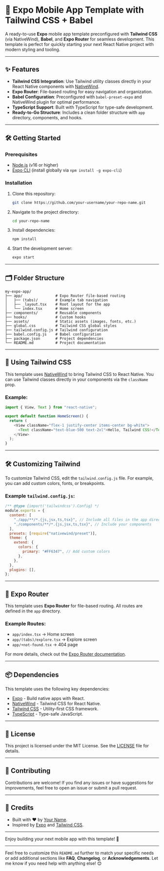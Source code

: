 # 🚀 Expo Mobile App Template with Tailwind CSS + Babel

A ready-to-use **Expo** mobile app template preconfigured with **Tailwind CSS** (via NativeWind), **Babel**, and **Expo Router** for seamless development. This template is perfect for quickly starting your next React Native project with modern styling and tooling.

---

## ✨ Features

- **Tailwind CSS Integration**: Use Tailwind utility classes directly in your React Native components with [NativeWind](https://nativewind.dev/).
- **Expo Router**: File-based routing for easy navigation and organization.
- **Babel Configuration**: Preconfigured with `babel-preset-expo` and NativeWind plugin for optimal performance.
- **TypeScript Support**: Built with TypeScript for type-safe development.
- **Ready-to-Go Structure**: Includes a clean folder structure with `app` directory, components, and hooks.

---

## 🛠️ Getting Started

### Prerequisites

- [Node.js](https://nodejs.org/) (v16 or higher)
- [Expo CLI](https://docs.expo.dev/get-started/installation/) (install globally via `npm install -g expo-cli`)

### Installation

1. Clone this repository:
   ```bash
   git clone https://github.com/your-username/your-repo-name.git
   ```
2. Navigate to the project directory:
   ```bash
   cd your-repo-name
   ```
3. Install dependencies:
   ```bash
   npm install
   ```
4. Start the development server:
   ```bash
   expo start
   ```

---

## 🗂️ Folder Structure

```
my-expo-app/
├── app/               # Expo Router file-based routing
│   ├── (tabs)/        # Example tab navigation
│   ├── _layout.tsx    # Root layout for the app
│   └── index.tsx      # Home screen
├── components/        # Reusable components
├── hooks/             # Custom hooks
├── assets/            # Static assets (images, fonts, etc.)
├── global.css         # Tailwind CSS global styles
├── tailwind.config.js # Tailwind configuration
├── babel.config.js    # Babel configuration
├── package.json       # Project dependencies
└── README.md          # Project documentation
```

---

## 🎨 Using Tailwind CSS

This template uses [NativeWind](https://nativewind.dev/) to bring Tailwind CSS to React Native. You can use Tailwind classes directly in your components via the `className` prop.

### Example:

```typescript
import { View, Text } from "react-native";

export default function HomeScreen() {
  return (
    <View className="flex-1 justify-center items-center bg-white">
      <Text className="text-blue-500 text-2xl">Hello, Tailwind CSS!</Text>
    </View>
  );
}
```

---

## 🛠️ Customizing Tailwind

To customize Tailwind CSS, edit the `tailwind.config.js` file. For example, you can add custom colors, fonts, or breakpoints.

### Example `tailwind.config.js`:

```javascript
/** @type {import('tailwindcss').Config} */
module.exports = {
  content: [
    "./app/**/*.{js,jsx,ts,tsx}", // Include all files in the app directory
    "./components/**/*.{js,jsx,ts,tsx}", // Include your components
  ],
  presets: [require("nativewind/preset")],
  theme: {
    extend: {
      colors: {
        primary: "#FF6347", // Add custom colors
      },
    },
  },
  plugins: [],
};
```

---

## 🚦 Expo Router

This template uses **Expo Router** for file-based routing. All routes are defined in the `app` directory.

### Example Routes:

- `app/index.tsx` → Home screen
- `app/(tabs)/explore.tsx` → Explore screen
- `app/+not-found.tsx` → 404 page

For more details, check out the [Expo Router documentation](https://docs.expo.dev/routing/).

---

## 📦 Dependencies

This template uses the following key dependencies:

- [Expo](https://expo.dev/) - Build native apps with React.
- [NativeWind](https://nativewind.dev/) - Tailwind CSS for React Native.
- [Tailwind CSS](https://tailwindcss.com/) - Utility-first CSS framework.
- [TypeScript](https://www.typescriptlang.org/) - Type-safe JavaScript.

---

## 📝 License

This project is licensed under the MIT License. See the [LICENSE](LICENSE) file for details.

---

## 🙌 Contributing

Contributions are welcome! If you find any issues or have suggestions for improvements, feel free to open an issue or submit a pull request.

---

## 📄 Credits

- Built with ❤️ by [Your Name](https://github.com/your-username).
- Inspired by [Expo](https://expo.dev/) and [Tailwind CSS](https://tailwindcss.com/).

---

Enjoy building your next mobile app with this template! 🚀

---

Feel free to customize this `README.md` further to match your specific needs or add additional sections like **FAQ**, **Changelog**, or **Acknowledgements**. Let me know if you need help with anything else! 😊
